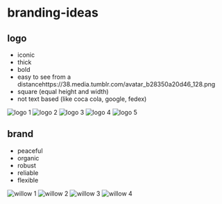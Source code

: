 # branding-ideas

## logo
- iconic
- thick
- bold
- easy to see from a distancehttps://38.media.tumblr.com/avatar_b28350a20d46_128.png
- square (equal height and width)
- not text based (like coca cola, google, fedex)

![logo 1](https://38.media.tumblr.com/avatar_b28350a20d46_128.png)
![logo 2](http://freevectorlogo.net/wp-content/uploads/2011/05/dropbox-vector-logo-400x400.png)
![logo 3](http://www.brandsoftheworld.com/sites/default/files/styles/logo-thumbnail/public/0023/1973/brand.gif?itok=9SpTwJfL)
![logo 4](http://seeklogo.com/images/T/twitter-2012-positive-logo-916EDF1309-seeklogo.com.gif)
![logo 5](http://www.practicalecommerce.com/wp-content/uploads/images/0004/5718/nbc_lightbox.png)



## brand

- peaceful
- organic
- robust
- reliable
- flexible

![willow 1](http://3.bp.blogspot.com/-LWgVBM4ozzA/UCyA-TIICJI/AAAAAAAAAhQ/KPfpkpkS0mc/s1600/willow+tree+3.jpg)
![willow 2](http://orig03.deviantart.net/6f09/f/2013/021/5/b/willow_tree_by_funkytravelling-d5s7g9r.jpg)
![willow 3](http://www.lostatseaphotography.com/mephotos/weeping-willow-tree-2-1280.jpg)
![willow 4](http://www.wallbeep.com/wp-content/uploads/2015/05/sunset-dried-scene-willow-tree-wallpaper-801x501.jpg)
